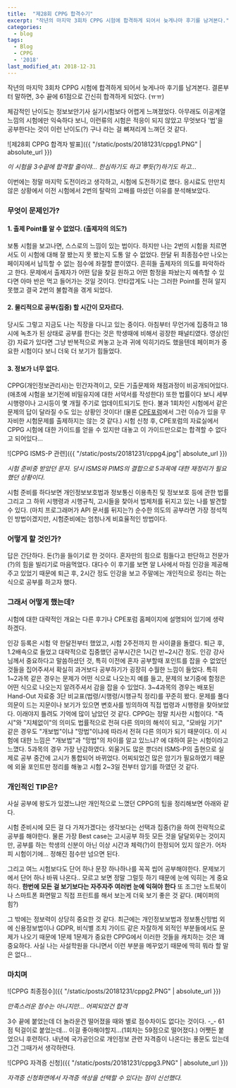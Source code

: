 ```yaml
---
title:  "제28회 CPPG 합격수기"
excerpt: "작년의 마지막 3회차 CPPG 시험에 합격하게 되어서 늦게나마 후기를 남겨본다."
categories:
  - blog
tags:
  - Blog
  - CPPG
  - '2018'
last_modified_at: 2018-12-31
---
```


작년의 마지막 3회차 CPPG 시험에 합격하게 되어서 늦게나마 후기를 남겨본다.
결론부터 말하면, 3수 끝에 61점으로 간신히 합격하게 되었다. (ㅠㅠ)

체감적인 난이도는 정보보안기사 실기시험보다 어렵게 느껴졌었다.
아무래도 이공계열 느낌의 시험에만 익숙하다 보니, 이런류의 시험은 적응이 되지 않았고
무엇보다 '법'을 공부한다는 것이 이런 난이도(?) 구나 라는 걸 뼈져리게 느껴던 것 같다.



![제28회 CPPG 합격자 발표]({{ "/static/posts/20181231/cppg1.PNG" | absolute_url }})

*이 시험을 3수끝에 합격할 줄이야... 한심하기도 하고 뿌듯(?)하기도 하고...*

이번에는 정말 마지막 도전이라고 생각하고, 시험에 도전하기로 했다.
응시료도 만만치 않은 상황에서 이전 시험에서 2번의 탈락의 고배를 마셨던 이유를 분석해보았다.

### 무엇이 문제인가?

#### 1. 출제 Point를 알 수 없었다. (출제자의 의도?)

보통 시험을 보고나면, 스스로의 느낌이 있는 법이다. 하지만 나는 2번의 시험을 치르면서도
이 시험에 대해 잘 봤는지 못 봤는지 도통 알 수 없었다. 한달 뒤 최종점수만 나오는 페이지에서
납득할 수 없는 점수에 좌절할 뿐이였다. 흔히들 출제자의 의도를 파악하라고 한다.
문제에서 출제자가 어떤 답을 찾길 원하고 어떤 함정을 파놨는지 예측할 수 있다면
 아마 반은 먹고 들어가는 것일 것이다. 안타깝게도 나는 그러한 Point를 전혀 알지 못했고
 결국 2번의 불합격을 겪게 되었다.

#### 2. 물리적으로 공부(집중) 할 시간이 모자르다.

당시도 그렇고 지금도 나는 직장을 다니고 있는 중이다.
아침부터 무언가에 집중하고 18시에 녹초가 된 상태로 공부를 한다는 것은
학생때에 비해서 굉장한 패널티였다. 영상(인강) 자료가 있다면 그냥 반복적으로
켜놓고 눈과 귀에 익히기라도 했을텐데 페이퍼가 중요한 시험이다 보니 더욱 더 보기가 힘들었다.

#### 3. 정보가 너무 없다.

CPPG(개인정보관리사)는 민간자격이고, 모든 기출문제와 채점과정이 비공개되어있다.
(애초에 시험을 보기전에 비밀유지에 대한 서약서를 작성한다)
또한 법률이다 보니 세부 시행령이나 고시등이 몇 개월 주기로 업데이트되기도 한다.
불과 1회차인 시험에서 같은 문제의 답이 달라질 수도 있는 상황인 것이다!
(물론 [CPE포럼](https://cpptest.or.kr)에서 그런 이슈가 있을 무자비한 시험문제를 출제하지는 않는 것 같다.)
시험 신청 후, CPE포럼의 자료실에서 CPPG 시험에 대한 가이드를 얻을 수 있지만
대놓고 이 가이드만으로는 합격할 수 없다고 되어있다...

![CPPG ISMS-P 관련]({{ "/static/posts/20181231/cppg4.jpg"| absolute_url }})

*시험 준비중 받았던 문자. 당시 ISMS와 PIMS의 결합으로 5과목에 대한 재정리가 필요했던 상황이다.*

시험 준비를 하다보면
개인정보보호법과 정보통신 이용촉진 및 정보보호 등에 관한 법률 그리고 그 하위 시행령과 시행규칙, 고시들을 찾아서
법제처를 뒤지고 있는 나를 발견할 수 있다. (마치 프로그래머가 API 문서를 뒤지는?)
순수한 의도의 공부라면 가장 정석적인 방법이겠지만, 시험준비에는 엄청나게 비효율적인 방법이다.

### 어떻게 할 것인가?

답은 간단하다. 돈(?)을 들이기로 한 것이다. 혼자만의 힘으로 힘들다고 판단하고
전문가(?)의 힘을 빌리기로 마음먹었다. 대다수 이 후기를 보면 알 L사에서 마침 인강을
제공해주고 있었기 때문에 퇴근 후, 2시간 정도 인강을 보고 주말에는 개인적으로 정리는 하는 식으로
공부를 하고자 했다.

### 그래서 어떻게 했는데?

시험에 대한 대략적인 개요는 다른 후기나 CPE포럼 홈페이지에 설명되어 있기에 생략하겠다.

인강 등록은 시험 약 한달전부터 했었고, 시험 2주전까지 한 사이클을 돌렸다. 퇴근 후, 1.2배속으로 들었고 대략적으로 집중했던 공부시간은 1시간 반~2시간 정도.
인강 강사님께서 중요하다고 말씀하셨던 것, 특히 이전에 혼자 공부할때 포인트를 잡을 수 없었던 것들을 집어주셔서 확실히 과거보다 공부하기가 굉장히 수월한 느낌이 들었다. 특히 1~2과목 같은 경우는 문제가 어떤 식으로 나오는지 예를 들고, 문제의 보기중에 함정은 어떤 식으로 나오는지 알려주셔서 감을 잡을 수 있었다.
3~4과목의 경우는 배포된 Hand-Out 자료중 3단 비교표(법령/시행령/시행규칙 정리)를 꾸준히 봤다. 문제를 풀다 의문이 드는 지문이나 보기가 있으면 변호사를 빙의하여 직접 법령과 시행령을 찾아보았다. 이래야지 틀려도 기억에 많이 남았던 것 같다. CPPG는 정말 치사한 시험이다. "즉시"와 "지체없이"의 의미도 법률적으로 전혀 다른 의미의 해석이 되고, "모바일 기기" 같은 경우도 "개보법"이냐 "망법"이냐에 따라서 전혀 다른 의미가 되기 때문이다. 이 시험에 대한 느낌은 "개보법"과 "망법"의 차이를 알고 있느냐? 에 대하여 묻는 시험이라고 느꼈다.
5과목의 경우 가장 난감하였다. 외울거도 많은 뿐더러 ISMS-P의 출현으로 실제로 공부 중간에 고시가 통합되어 바뀌었다. 어찌되었건 많은 암기가 필요하였기 때문에 외울 포인트만 정리를 해놓고 시험 2~3일 전부터 암기를 하였던 것 같다.

###  개인적인 TIP은?

사실 공부에 왕도가 있겠느냐만 개인적으로 느꼈던 CPPG의 팁을 정리해보면 아래와 같다.

시험 준비시에 모든 걸 다 가져가겠다는 생각보다는 선택과 집중(?)을 하여 전략적으로 공부를 해야한다.
물론 가장 Best case는 고시공부 하듯 모든 것을 달달외우는 것이지만,
공부를 하는 학생의 신분이 아닌 이상 시간과 체력(?)이 한정되어 있지 않은가.
어차피 시험이기에... 정해진 점수만 넘으면 된다.

그리고 여느 시험보다도 단어 하나 문장 하나하나를 꼭꼭 씹어 공부해야한다.
문제보기에서 단어 하나 바꿔 나온다.. 모르고 보면 정말 그럴듯 하기 때문에
눈에 익히는 게 중요하다. **한번에 모든 걸 보기보다는 자주자주 여러번 눈에 익혀야 한다**
또 조그만 노트북이나 스마트폰 화면말고 직접 프린트를 해서 보는게 더욱 보기 좋은 것 같다.
(페이퍼의 힘?)

그 밖에는 정보력이 상당히 중요한 것 같다. 최근에는 개인정보보법과
정보통신망법 외에 신용정보법이나 GDPR, 비식별 조치 가이드 같은 자잘하게
외적인 부분들에서도 문제가 나오기 때문에 1문제 1문제가 중요한 CPPG에서
이러한 것들을 캐치하는 것은 꽤 중요하다. 사실 나는 사설학원을 다니면서 이런 부분을
메꾸었기 때문에 딱히 뭐라 할 말은 없다...

###  마치며

![CPPG 최종점수]({{ "/static/posts/20181231/cppg2.PNG" | absolute_url }})

*만족스러운 점수는 아니지만... 어찌되었건 합격*

3수 끝에 붙었는데 더 놀라운건 떨어졌을 때와 별로 점수차이도 없다는 것이다. -_-
61점 턱걸이로 붙었는데... 이걸 좋아해야할지...(1회차는 59점으로 떨어졌다.) 어쨋든 붙었으니 후련하다.
내년에 국가공인으로 개인정보 관련 자격증이 나온다는 풍문도 있는데 그건 그때가서 생각하련다.

![CPPG 자격증 신청]({{ "/static/posts/20181231/cppg3.PNG" | absolute_url }})

*자격증 신청화면에서 자격증 색상을 선택할 수 있다는 점이 신선했다.*
